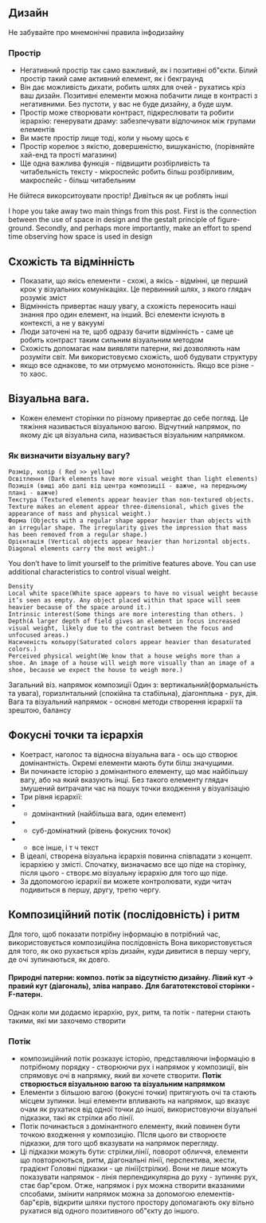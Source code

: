 
## Дизайн

Не забувайте про мнемонічні правила інфодизайну

### Простір 
- Негативний простір так само важливий, як і позитивні об"єкти. Білий простір такий саме активний елемент, як і бекграунд
- Він дає можливість дихати, робить шлях для очей - рухатись кріз ваш дизайн. Позитивні елементи можна побачити лище в 
контрасті з негативними. Без пустоти, у вас не буде дизайну, а буде шум.
- Простір може створювати контраст, підкреслювати та робити ієрархію: генерувати драму: забезпечувати відпочинок між групами
елементів
- Ви маєте простір лище тоді, коли у ньому щось є
- Простір корелює з якістю, довершеністю, вишуканістю, (порівняйте хай-енд та прості магазини)
- Ще одна важлива функція - підвищити розбірливість та читабельність тексту - мікроспейс робить більш розбірливим, макроспейс - більш читабельним

Не бійтеся викорситоувати простір! Дивіться як це роблять інші

I hope you take away two main things from this post. First is the connection between the use of space in design and the gestalt principle of figure-ground. 
Secondly, and perhaps more importantly, make an effort to spend time observing how space is used in design

## Схожість та відмінність

- Показати, що якісь елементи - схожі, а якісь - відмінні, це перший крок у візуальних комунікаціях. Це первинний шлях,
з якого глядач розуміє зміст
- Відмінність привертає нашу увагу, а схожість переносить наші знання про один елемент, на інший. Всі елементи існують в контексті, а не у вакуумі
- Люди заточені на те, щоб одразу бачити відмінність - саме це робить контраст таким сильним візуальним методом  
- Схожість допомагає нам виявляти патерни, які дозволяють нам розуміти світ. Ми використовуємо схожість, шоб будувати структуру
- якщо все однакове, то ми отрмуємо монотонність. Якщо все різне - то хаос.

## Візуальна вага.
- Кожен елемент сторінки по різному привертає до себе погляд. Це тяжіння називається візуальною вагою. Відчутний напрямок, по якому діє ця візуальна сила, називається візуальним напрямком.


### Як визначити візуальну вагу? 
    Розмір, колір ( Red >> yellow)
    Освітлення (Dark elements have more visual weight than light elements)
    Позиція (вищі або далі від центра композиції - важче, на передньому плані - важче)
    Текстура (Textured elements appear heavier than non-textured objects. Texture makes an element appear three-dimensional, which gives the appearance of mass and physical weight.)
    Форма (Objects with a regular shape appear heavier than objects with an irregular shape. The irregularity gives the impression that mass has been removed from a regular shape.)
    Орієнтація (Vertical objects appear heavier than horizontal objects. Diagonal elements carry the most weight.)

You don’t have to limit yourself to the primitive features above. You can use additional characteristics to control visual weight.

    Density
    Local white space(White space appears to have no visual weight because it’s seen as empty. Any object placed within that space will seem heavier because of the space around it.)
    Intrinsic interest(Some things are more interesting than others. )
    Depth(A larger depth of field gives an element in focus increased visual weight, likely due to the contrast between the focus and unfocused areas.)
    Насиченість кольору(Saturated colors appear heavier than desaturated colors.)
    Perceived physical weight(We know that a house weighs more than a shoe. An image of a house will weigh more visually than an image of a shoe, because we expect the house to weigh more.)

Загальний віз. напрямок композиції 
Один з: вертикальний(формальність та увага), горизлнтальний (спокійна та стабільна), діагонпльна - рух, дія.
Вага та візуальний напрямок - основні методи створення ієрархії та зрештою, балансу

## Фокусні точки та ієрархія
- Коетраст, наголос та відносна візуальна вага - ось що створює домінантність. Окремі елементи мають бути білш значущими.
- Ви починаєте історію з домінантного елементу, що має найбільшу вагу, або на який вказують інщі. Без такого елементу глядач змушений витрачати час на пошук точки входження у візуалізацію
- Три рівня ієрархії:
- - домінантний (найбільша вага, один елемент)
- - суб-домінатний (рівень фокусних точок)
- - все інше, і т ч текст
- В ідеалі, створена візуальна ієрархія повинна співпадати з концепт. ієрархією у змісті. Спочатку, визначаємо все що піде на сторінку, після цього - створє.мо візуальну ієрархію для того що піде.
- За ддопомогою ієрархії ви можете контролювати, куди читач подивиться в першу, другу, третю чергу.

## Композиційний потік (послідовність) і ритм
Для того, щоб показати потрібну інформацію в потрібний час, використовується композиційна послідовність
Вона використовується для того, як око рухається крізь дизайн, куди дивитися в першу чергу, де очі зупинаються, як довго.

#### Природні патерни: композ. потік за відсутністю дизайну. Лівий кут -> правий кут (діагональ), зліва направо. Для багатотекстової сторінки - F-патерн.
Однак коли ми додаємо ієрархію, рух, ритм, та потік - патерни стають такими, які ми захочемо створити

### Потік
* композиційний потік розказує історію, представляючи інформацію в потрібному порядку - створюючи рух і напрямок у композиції, він спрямовує очі в напрямку, який ви хочете створити. __Потік створюється візуальною вагою та візуальним напрямком__
* Елементи з більшою вагою (фокусні точки) притягують очі та стають місцем зупинки. Інші елементи впливають на напрямок, що вказує очам як рухатися від одної точки до іншої, використовуючи візуальні підказки, такі як стрілки або лінії.
* Потік починається з домінантного елементу, який повинен бути точкою входження у композицію. ПІсля цього ви створюєте підказки, для того щоб вказувати на напрямок перегляду.
* Ці підказки можуть бути: стрілки,лінії, поворот обличчя, елементи що повторюються, ритм, діагональні лінії, перспектива, жести, градієнт
Головні підказки - це лінії(стрілки). Вони не лише можуть показувати напрямок -  лінія перпендикулярна до руху - зупиняє рух, стає бар"єром. Отже, напрямок і рух можна створити вказаними спсобами, змінити напрямок можна за допомогою елементів-бар"єрів, відкрити шляхи пустого простору допомагають оку вільно рухатися від одного позитивного об"єкту до іншого.
 



